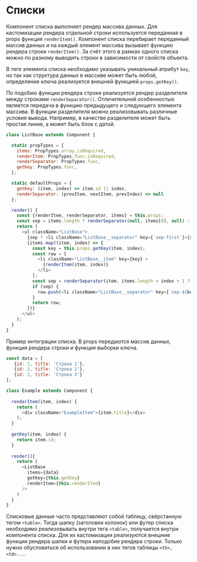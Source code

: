 # Списки

Компонент списка выполняет рендер массива данных. Для кастомизации рендера отдельной строки 
используется переданная в props функция `renderItem()`. Компонент списка перебирает переданный
массив данных и на каждый элемент массива вызывает функцию рендера строки `renderItem()`. 
За счёт этого в рамках одного списка можно по разному выводить строки в зависимости от свойств объекта.

В теге элемента списка необходимо указывать уникальный атрибут `key`, но так как структура данных в 
массиве может быть любой, определение ключа реализуется внешней функцией `props.getKey()`.

По подобию функции рендера строки реализуется рендер разделителя между строками `renderSeparator()`.
Отличительной особенностью является передача в функцию предыдущего и следующего элемента массива.
В функции разделителя можно реализовывать различные условия вывода. Например, в качестве 
разделителя может быть простая линия, а может быть блок с датой.

```javascript
class ListBase extends Component {

  static propTypes = {
    items: PropTypes.array.isRequired,
    renderItem: PropTypes.func.isRequired,
    renderSeparator: PropTypes.func,
    getKey: PropTypes.func,
  };

  static defaultProps = {
    getKey: (item, index) => item.id || index,
    renderSeparator: (prevItem, nextItem, prevIndex) => null
  };

  render() {
    const {renderItem, renderSeparator, items} = this.props;
    const sep = items.length ? renderSeparator(null, items[0], null) : null;
    return (
      <ul className="ListBase">
        {sep ? <li className="ListBase__separator" key={`sep-first`}>{sep}</li> : null}
        {items.map((item, index) => {
          const key = this.props.getKey(item, index);
          const row = [
            <li className="ListBase__item" key={key} >
              {renderItem(item, index)}
            </li>
          ];
          const sep = renderSeparator(item, items.length > index + 1 ? items[index + 1] : null, index);
          if (sep) {
            row.push(<li className="ListBase__separator" key={`sep-${key}`}>{sep}</li>);
          }
          return row;
        })}
      </ul>
    );
  }
}
```

Пример интеграции списка. В props передаются массив данных, функция рендера строки и функция 
выборки ключа. 

```javascript
const data = [
   {id: 1, title: 'Строка 1'},
   {id: 2, title: 'Строка 2'},
   {id: 3, title: 'Строка 3'}
];

class Example extends Component {
  
  renderItem(item, index) {
    return (
      <div className="ExampleItem">{item.title}</div>
    );
  }
  
  getKey(item, index) {
    return item.id;
  }
  
  render(){
    return (
      <ListBase
        items={data}
        getKey={this.getKey}
        renderItem={this.renderItem}
      />
    )
  }
}
```

Списковые данные часто представляют собой таблицу, свёрстанную тегом `<table>`. 
Тогда шапку (заголовки колонок) или футер списка необходимо реализовывать внутри тега `<table>`, 
получается внутри компонента списка. Для их кастомизации реализуются внешние функции рендера 
шапки и футера наподобие рендера строки. Только нужно обусловиться об использовании в них тегов 
таблицы `<th>, <td>...`.